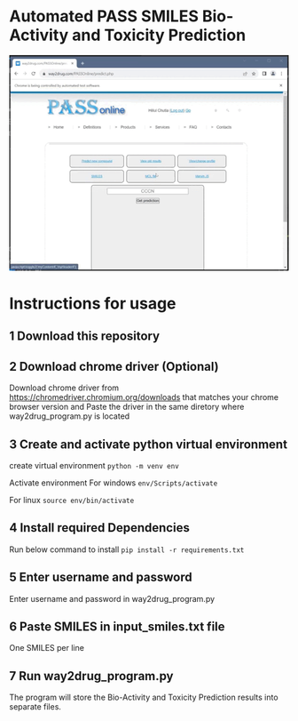 # Automated PASS SMILES Bio-Activity and Toxicity Prediction

![](https://github.com/Hillul-Sutia/pass_automated/blob/main/PASS_selenium_frame.gif)

# Instructions for usage

## 1 Download this repository
## 2 Download chrome driver (Optional)
Download chrome driver from https://chromedriver.chromium.org/downloads that matches your chrome browser version and Paste the driver in the same diretory where way2drug_program.py is located

## 3 Create and activate python virtual environment
create virtual environment 
`python -m venv env`

Activate environment
For windows
`env/Scripts/activate`

For linux
`source env/bin/activate`

## 4 Install required Dependencies
Run below command to install
`pip install -r requirements.txt`

## 5 Enter username and password
Enter username and password in way2drug_program.py

## 6 Paste SMILES in input_smiles.txt file 
One SMILES per line

## 7 Run way2drug_program.py

The program will store the Bio-Activity and Toxicity Prediction results into separate files.


